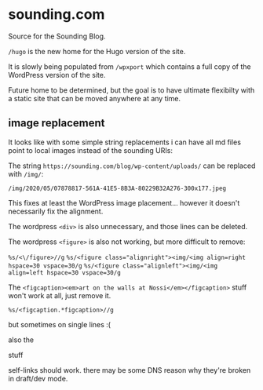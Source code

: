 # sounding.com

Source for the Sounding Blog.

`/hugo` is the new home for the Hugo version of the site.

It is slowly being populated from `/wpxport` which contains a full copy of the WordPress version of the site.

Future home to be determined, but the goal is to have ultimate flexibilty with a static site that can be moved anywhere at any time.

## image replacement

It looks like with some simple string replacements i can have all md files point to local images instead of the sounding URIs:

The string `https://sounding.com/blog/wp-content/uploads/` can be replaced with `/img/`:

    /img/2020/05/07878817-561A-41E5-8B3A-80229B32A276-300x177.jpeg

This fixes at least the WordPress image placement... however it doesn't necessarily fix the alignment.

The wordpress `<div>` is also unnecessary, and those lines can be deleted.

The wordpress `<figure>` is also not working, but more difficult to remove:

`%s/<\/figure>//g`
`%s/<figure class="alignright"><img/<img align=right hspace=30 vspace=30/g`
`%s/<figure class="alignleft"><img/<img align=left hspace=30 vspace=30/g`

The `<figcaption><em>art on the walls at Nossi</em></figcaption>` stuff won't work at all, just remove it.

`%s/<figcaption.*figcaption>//g`

but sometimes on single lines :(

also the <p> stuff

self-links should work. there may be some DNS reason why they're broken in draft/dev mode.


